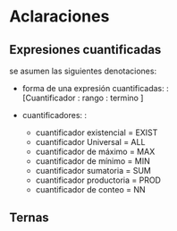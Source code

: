 # Aclaraciones

## Expresiones cuantificadas
se asumen las siguientes denotaciones:

* forma de una expresión cuantificadas:
:	
[Cuantificador : rango : termino ]


* cuantificadores:
	:	
	+ cuantificador existencial = EXIST
	+ cuantificador Universal = ALL
	+ cuantificador de máximo = MAX
	+ cuantificador de mínimo = MIN
	+ cuantificador sumatoria = SUM
	+ cuantificador productoria = PROD
	+ cuantificador de conteo = NN


## Ternas